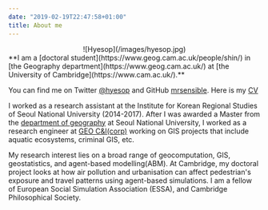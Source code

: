 ```yaml
---
date: "2019-02-19T22:47:58+01:00"
title: About me
---
```

<center>
![Hyesop](/images/hyesop.jpg)
</center>
**I am a [doctoral student](https://www.geog.cam.ac.uk/people/shin/) in [the Geography department](https://www.geog.cam.ac.uk/) at [the University of Cambridge](https://www.cam.ac.uk/).**

You can find me on Twitter [@hyesop](https://twitter.com/hyesop) and GitHub [mrsensible](http://github.com/mrsensible/). Here is my [CV](https://drive.google.com/open?id=1lwYaDOyU9eUrTrQTe-YXRfB-wtiByKmk)

I worked as a research assistant at the Institute for Korean Regional Studies of Seoul National University (2014-2017). After I was awarded a Master from the [department of geography](http://www.geog.snu.ac.kr/) at Seoul National University, I worked as a research engineer at [GEO C&I(corp)](http://www.geocni.com/kor/sub/sub0601.asp?snm=400) working on GIS projects that include aquatic ecosystems, criminal GIS, etc.

My research interest lies on a broad range of geocomputation, GIS, geostatistics, and agent-based modelling(ABM). At Cambridge, my doctoral project looks at how air pollution and urbanisation can affect pedestrian's exposure and travel patterns using agent-based simulations. I am a fellow of European Social Simulation Association (ESSA), and Cambridge Philosophical Society.